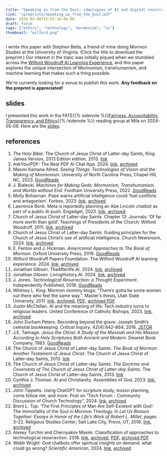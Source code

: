 ```yaml
---
title: "Speaking as from the Dust: ideologies of AI and digital resurrection in Mormon culture"
link: "/preprints/Speaking_as_from_the_Dust.pdf"
date: 2024-05-08T15:03:18-04:00
draft: false
tags: ["ethics", "technology", "mormonism", "ai"]
thumbnail: "wilford.png"
---
```


I wrote this paper with Stephen Betts, a friend of mine doing Mormon Studies at the University of Virginia. (Click the title to download the preprint.) Our interest in the topic was initially piqued when we stumbled across the [Wilford Woodruff AI Learning Experience](https://wilfordwoodruffpapers.org/wilford-woodruff-ai-learning-experience), and this paper explores the unique intersection of Mormonism, transhumanism, and machine learning that makes such a thing possible.

We're currently looking for a venue to publish this work. **Any feedback on the preprint is appreciated!**

## slides

I presented this work in the FATE{{% sidenote %}}[Fairness, Accountability, Transparency, and Ethics](https://doi.org/10.1016/j.caeai.2023.100152){{% /sidenote %}} reading group at Mila on 2024-05-08. Here are the [slides](https://docs.google.com/presentation/d/1xdz0or_1btFv_IygSm-Jbpoj5ffvKckh4zoYCES8v5o/edit?usp=sharing).

## references

1. *The Holy Bible*. The Church of Jesus Christ of Latter-day Saints, King James Version, 2013 Edition edition, 2013. [link](https://www.churchofjesuschrist.org/study/scriptures/ot?lang=eng)
2. AskYourPDF: The Best PDF AI Chat App. 2024. [link](https://askyourpdf.com/), [archived](https://archive.kylrth.com/archive/1715197666.828942/index.html)
3. Mason Kamana Allred. *Seeing Things: Technologies of Vision and the Making of Mormonism*. University of North Carolina Press, Chapel Hill, NC, 2023. [GoodReads](https://www.goodreads.com/book/show/75665097-seeing-things)
4. J. Bialecki. *Machines for Making Gods: Mormonism, Transhumanism, and Worlds without End*. Fordham University Press, 2022. [GoodReads](https://www.goodreads.com/book/show/57452369-machines-for-making-gods)
5. Molly Bohannan. Pope warns artificial intelligence could ‘fuel conflicts and antagonism’. Forbes, 2023. [link](https://www.forbes.com/sites/mollybohannon/2023/08/08/pope-warns-artificial-intelligence-could-fuel-conflicts-and-antagonism/), [archived](https://archive.kylrth.com/archive/1715197666.82903/index.html)
6. Lawrence Bonk. Meta is reportedly planning an Abe Lincoln chatbot as part of a public AI push. Engadget, 2023. [link](https://www.engadget.com/meta-is-reportedly-planning-an-abe-lincoln-chatbot-as-part-of-a-public-ai-push-190922903.html), [archived](https://archive.kylrth.com/archive/1715197666.829094/index.html#meta-is-reportedly-planning-an-abe-lincoln-chatbot-as-part-of-a-public-ai-push-190922903.html)
7. Church of Jesus Christ of Latter-day Saints. Chapter 13: Journals: ’Of far more worth than gold’. Teachings of Presidents of the Church: Wilford Woodruff, 2011. [link](https://www.churchofjesuschrist.org/study/manual/teachings-wilford-woodruff/chapter-13?lang=eng), [archived](https://archive.kylrth.com/archive/1715197666.829158/index.html#content.html)
8. Church of Jesus Christ of Latter-day Saints. Guiding principles for the Church of Jesus Christ’s use of artificial intelligence. Church Newsroom, 2024. [link](https://newsroom.churchofjesuschrist.org/article/church-jesus-christ-artificial-intelligence), [archived](https://archive.kylrth.com/archive/1715197666.82923/index.html)
9. E. Fenton and J. Hickman. *Americanist Approaches to The Book of Mormon*. Oxford University Press, 2019. [GoodReads](https://www.goodreads.com/book/show/51039940-americanist-approaches-to-the-book-of-mormon)
10. Wilford Woodruff Papers Foundation. The Wilford Woodruff AI learning experience. 2024. [link](https://wilfordwoodruffpapers.org/wilford-woodruff-ai-learning-experience), [archived](https://archive.kylrth.com/archive/1715197666.829285/index.html)
11. Jonathan Gibson. TheAfterlife.AI. 2024. [link](https://theafterlife.ai/), [archived](https://archive.kylrth.com/archive/1715197666.82933/index.html#index.html)
12. Jonathan Gibson. LivingHistory.AI. 2024. [link](https://livinghistory.ai/), [archived](https://archive.kylrth.com/archive/1715197666.829372/index.html)
13. J. Jones. *Technological Resurrection: a Thought Experiment*. Independently Published, 2018. [GoodReads](https://www.goodreads.com/book/show/36138459-technological-resurrection)
14. Whitney L. King. Mormon mommy blogs: ”There’s gotta be some women out there who feel the same way.”. Master’s thesis, Utah State University, 2011. [link](https://doi.org/10.26076/d5aa-7471), [archived](https://archive.kylrth.com/archive/1715197666.829414/index.html), [PDF](https://digitalcommons.usu.edu/cgi/viewcontent.cgi?article=2448&context=etd), [archived PDF](https://archive.kylrth.com/archive/1715199432.22047/index.html)
15. Justin McClellan. AI and the meaning of life: Tech industry turns to religious leaders. United Conference of Catholic Bishops, 2023. [link](https://www.usccb.org/news/2023/ai-and-meaning-life-tech-industry-turns-religious-leaders), [archived](https://archive.kylrth.com/archive/1715197666.82946/index.html)
16. John Durham Peters. Recording beyond the grave: Joseph Smith’s celestial bookkeeping. *Critical Inquiry*, 42(4):842–864, 2016. [JSTOR](https://www.jstor.org/stable/26547642)
17. J.E. Talmage. *Jesus the Christ: A Study of the Messiah and His Mission According to Holy Scriptures Both Ancient and Modern*. Deseret Book Company, 1983. [GoodReads](https://www.goodreads.com/book/show/481749.Jesus_the_Christ)
18. The Church of Jesus Christ of Latter-day Saints. *The Book of Mormon: Another Testament of Jesus Christ*. The Church of Jesus Christ of Latter-day Saints, 2013. [link](https://www.churchofjesuschrist.org/study/scriptures/bofm?lang=eng)
19. The Church of Jesus Christ of Latter-day Saints. *The Doctrine and Covenants of The Church of Jesus Christ of Latter-day Saints*. The Church of Jesus Christ of Latter-day Saints, 2013. [link](https://www.churchofjesuschrist.org/study/scriptures/dc-testament/dc?lang=eng)
20. Cynthia J. Thomas. AI and Christianity. Assemblies of God, 2023. [link](https://news.ag.org/en/article-repository/news/2023/09/ai-and-christianity), [archived](https://archive.kylrth.com/archive/1715197666.829508/index.html)
21. John Tippetts. Using ChatGPT for scripture study, lesson planning, come follow me, and more. Post on ”Tech Forum - Community Discussion of Church Technology”, 2024. [link](https://tech.churchofjesuschrist.org/forum/viewtopic.php?t=43090), [archived](https://archive.kylrth.com/archive/1715197666.829551/index.html#viewtopic.php%40t%3d43090.html)
22. Brent L. Top. ’The First Principles of Man Are Self-Existent with God’: The Immortality of the Soul in Mormon Theology. In *Let Us Reason Together: Essays in Honor of the Life’s Work of Robert L. Millet*, pages 3–22. Religious Studies Center; Salt Lake City, Provo, UT, 2016. [link](https://rsc.byu.edu/let-us-reason-together/first-principles-man-are-self-existent-god), [archived](https://archive.kylrth.com/archive/1715197666.829596/index.html)
23. Alexey Turchin and Chernyakov Maxim. Classification of approaches to technological resurrection. 2018. [link](https://philpapers.org/rec/TURCOA-3), [archived](https://archive.kylrth.com/archive/1715197666.829637/index.html), [PDF](https://philpapers.org/archive/TURCOA-3.pdf), [archived PDF](https://archive.kylrth.com/archive/1715197666.829678/index.html)
24. Webb Wright. God chatbots offer spiritual insights on demand. what could go wrong? *Scientific American*, 2024. [link](https://www.scientificamerican.com/article/the-god-chatbots-changing-religious-inquiry/), [archived](https://archive.kylrth.com/archive/1715197666.829722/index.html)
